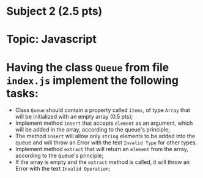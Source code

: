 # Subject 2 (2.5 pts)
# Topic: Javascript

# Having the class `Queue` from file `index.js` implement the following tasks: 
- Class `Queue` should contain a property called `items`, of type `Array` that will be initialized with an empty array (0.5 pts);
- Implement method `insert` that accepts `element` as an argument, which will be added in the array, according to the queue's principle;
- The method `insert` will allow only `string` elements to be added into the queue and will throw an Error with the text `Invalid Type` for other types.
- Implement method `extract` that will return an `element` from the array, according to the queue's principle;
- If the array is empty and the `extract` method is called, it will throw an Error with the text `Invalid Operation`;